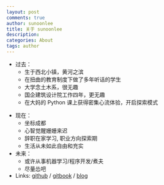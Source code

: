 ```yaml
---
layout: post
comments: true
author: sunoonlee
title: 关于 sunoonlee
description: 
categories: About
tags: author
---
```


* 过去：
  * 生于西北小镇，黄河之滨
  * 在扭曲的教育制度下做了多年听话的学生
  * 大学念土木系，很无趣
  * 国企建筑设计院工作四年，更无趣
  * 在大妈的 Python 课上获得密集心流体验，开启探索模式

<!--more-->

* 现在：
  * 坐标成都
  * 心智觉醒姗姗来迟
  * 辞职在家学习, 职业方向探索期
  * 生活从未如此自由和充实
* 未来：
  * 或许从事机器学习/程序开发/煮夫
  * 尽量怂吧
* Links: [github](http://github.com/sunoonlee) / [gitbook](https://www.gitbook.com/@sunoonlee) / [blog](https://sunoonlee.github.io)
